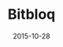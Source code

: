 ---
layout: site
title: "Bitbloq"
date: 2015-10-28
categories: [community]
version: 1.4.0
major: 1
minor: 4
patch: 0
slug: bitbloq
link: http://bitbloq.bq.com/#/
permalink: /sites/:slug
---